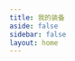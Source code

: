 ```yaml
---
title: 我的装备
aside: false
sidebar: false
layout: home
---
```


<br/>

<style>
html {
  scrollbar-width: none; /* Firefox */
  -ms-overflow-style: none; /* IE/Edge */
}
html::-webkit-scrollbar {
  display: none; /* Chrome/Safari/Opera */
}
</style>

<EquipmentDisplay 
    heroImage=".//img/equip/footer_vela_bg_pc.webp"
    heroTitle="我的装备库" 
    heroSubtitle="提升生产力的秘密武器"
    :sections="[
        {
            title: '生产力工具',
            description: '我的生产主力设备组合',
            items: [
                {
                    name: 'Xiaomi 14 Pro',
                    model: '16GB+512GB 白色',
                    description: '小米14 Pro 是一款高端旗舰手机，搭载骁龙8 Gen 3 处理器、6.73英寸2K屏幕和徕卡影像系统。',
                    image: './/img/equip/Xiaomi14Pro.png',
                    link: 'https://www.mi.com/xiaomi-14-pro',
                    btnText: '详情'
                },
                {
                    name: '华硕 天选三',
                    model: '16GB+2.5TB 青色',
                    description: '天选三 是一款高性能游戏本，搭载 i7-12700H 处理器、RTX 3060 显卡和 165Hz 2.5K 显示屏。',
                    image: './/img/equip/FX507ZM.png',
                    link: 'https://www.asus.com.cn/laptops/for-gaming/tuf-gaming/asus-tuf-gaming-f15-2022/',
                    btnText: '详情'
                },
                {
                    name: 'Xiaomi Pad 6 Max ¹⁴',
                    model: '16GB+1TB 灰色',
                    description: '小米 Pad 6 Max 是一款大屏平板，配备 14 英寸 2.8K 显示屏，支持手写笔和键盘，搭载骁龙 8+ 处理器。',
                    image: './/img/equip/XiaomiPad6Max.png',
                    link: 'https://www.mi.com/xiaomi-pad-6-max',
                    btnText: '详情'
                },
                {
                    name: '小米手环 8 Pro',
                    model: '黑色',
                    description: '小米手环 8 Pro 是一款智能手环，配备 1.74 英寸 AMOLED 屏幕，支持心率、血氧监测和多种运动模式。',
                    image: './/img/equip/Xiaomi-Mi-Band8Pro.png',
                    link: 'https://www.mi.com/xiaomi-shouhuan-8-pro',
                    btnText: '详情'
                },
                {
                    name: '梵想 S790 SSD',
                    model: '2TB',
                    description: '高速PCIe 4.0固态硬盘，读取速度高达7000MB/s，寿命持久，适合高端游戏和创意工作。',
                    image: './/img/equip/fanxiang.png',
                    link: 'https://item.jd.com/100052237871.html',
                    btnText: '京东商城'
                },
                {
                    name: '绿联M·2双协议固态硬盘盒',
                    model: '10Gbps',
                    description: '支持NVMe/SATA两种协议固态硬盘使用，不用担心硬盘不兼容，USB3.2 Gen2数传标准，1G文件1秒传',
                    image: './/img/equip/UGBox.png',
                    link: 'https://item.jd.com/100080664632.html',
                    btnText: '京东商城'
                }
            ]
        },
        {
            title: '影音娱乐',
            description: '用来娱乐的一些设备',
            items: [
                {
                    name: '绿联私有云 DXP-4800',
                    model: '2*4TB西数红盘Plus',
                    description: '四盘位NAS，支持M.2缓存，10GbE高速传输，多功能备份，4K影音解码。',
                    image: './/img/equip/UGNAS.png',
                    link: 'https://item.jd.com/100140008328.html',
                    btnText: '京东商城'
                },
                                {
                    name: '华为智慧屏 SE65 Pro',
                    model: '3GB+16GB',
                    description: '65英寸4K超清屏，鸿蒙系统，92%屏占比，MEMC动态补偿，智能语音控制。',
                    image: './/img/equip/huaweise65pro.png',
                    link: 'https://consumer.huawei.com/cn/visions/',
                    btnText: '详情'
                },                {
                    name: '小爱音箱Play 增强版',
                    model: '黑色',
                    description: '内置红外遥控，一句话控制传统家电内置红外遥控，一句话控制传统家电 | LED时钟显示，自适应亮度调节',
                    image: './/img/equip/MiSpeakers.png',
                    link: 'https://www.mi.com/shop/buy/detail?product_id=14596&selected=14596&pClass=p',
                    btnText: '详情'
                }
            ]
        }
    ]"
/>